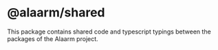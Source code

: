 # @alaarm/shared

This package contains shared code and typescript typings between the packages of the Alaarm project.
